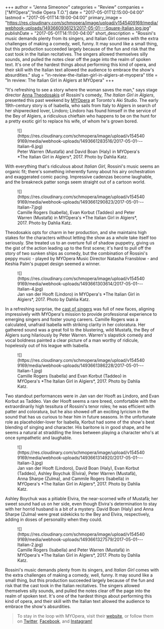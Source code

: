 +++
author = "Jenna Simeonov"
categories = "Review"
companies = ["MYOpera","Indie Opera T.O."]
date = "2017-05-01T12:15:00-04:00"
lastmod = "2017-05-01T14:19:00-04:00"
primary_image = "https://res.cloudinary.com/schmopera/image/upload/v1545409169/media/webhook-uploads/1493660936121/2017-05-01---Square-Italian.jpg.jpg"
publishDate = "2017-05-01T14:11:00-04:00"
short_description = "Rossini&#039;s music demands plenty from its singers, and Italian Girl comes with the extra challenges of making a comedy, well, funny. It may sound like a small thing, but this production succeeded largely because of the fun and risk that the cast took in the Italian recitatives. The singers allowed themselves silly sounds, and pulled the notes clear off the page into the realm of spoken text. It&#039;s one of the hardest things about performing this kind of opera, and their skill with the Italian text allowed the audience to embrace the show&#039;s absurdities."
slug = "in-review-the-italian-girl-in-algiers-at-myopera"
title = "In review: The Italian Girl in Algiers at MYOpera"
+++

"It's refreshing to see a story where the woman saves the man," says stage director [Anna Theodosakis](http://www.schmopera.com/italian-girl-rossini-feminist/) of Rossini's comedy, *The Italian Girl in Algiers*, presented this past weekend by [MYOpera](/scene/companies/myopera/) at Toronto's Aki Studio. The early 19th-century story is of Isabella, who sails from Italy to Algiers in search of her shipwrecked lover, Lindoro; Lindoro has found himself in the service of the Bey of Algiers, a ridiculous chieftain who happens to be on the hunt for a pretty exotic girl to replace his wife, of whom he's grown bored.

<figure data-type="image">
![](https://res.cloudinary.com/schmopera/image/upload/v1545409169/media/webhook-uploads/1493661283516/2017-05-01---Italian-6.jpg)
<figcaption>Peter Warren (Mustafà) and David Boan (Haly) in MYOpera's *The Italian Girl in Algiers*, 2017. Photo by Dahlia Katz.</figcaption>
</figure>

With everything that's ridiculous about *Italian Girl*, Rossini's music seems an organic fit; there's something inherently funny about his airy orchestration and exaggerated comic pacing. Impressive cadenzas become laughable, and the breakneck patter songs seem straight out of a cartoon world.

<figure data-type="image">
![](https://res.cloudinary.com/schmopera/image/upload/v1545409169/media/webhook-uploads/1493661290823/2017-05-01---Italian-7.jpg)
<figcaption>Camille Rogers (Isabella), Evan Korbut (Taddeo) and Peter Warren (Mustafà) in MYOpera's *The Italian Girl in Algiers*, 2017. Photo by Dahlia Katz.</figcaption>
</figure>

Theodosakis opts for charm in her production, and she maintains high stakes for the characters without letting the show as a whole take itself too seriously. She treated us to an overture full of shadow puppetry, giving us the gist of the action leading up to the first scene; it's hard to pull off the story of two sunken ships as comedy, but the combination of Rossini's peppy music - played by MYOpera Music Director Natasha Fransblow - and Keshia Palm's puppet design seemed a winner.

<figure data-type="image">
![](https://res.cloudinary.com/schmopera/image/upload/v1545409169/media/webhook-uploads/1493661303614/2017-05-01---Italian-4.jpg)
<figcaption>Jan van der Hooft (Lindoro) in MYOpera's *The Italian Girl in Algiers*, 2017. Photo by Dahlia Katz.</figcaption>
</figure>

In a refreshing surprise, the [cast of singers](https://www.myopera.ca/algiers/) was full of new faces, aligning impressively with MYOpera's mission to provide professional experience to emerging singers and foster young careers. Camille Rogers was a calculated, unafraid Isabella with striking clarity in her coloratura. Her gathered sound was a great foil to the blustering, wild Mustafà, the Bey of Algiers sung hilariously by Peter Warren. Warren's slapstick comedy and vocal boldness painted a clear picture of a man worthy of ridicule, hopelessly out of his league with Isabella.

<figure data-type="image">
![](https://res.cloudinary.com/schmopera/image/upload/v1545409169/media/webhook-uploads/1493661386228/2017-05-01---Italian-1.jpg)
<figcaption>Camille Rogers (Isabella) and Evan Korbut (Taddeo) in MYOpera's *The Italian Girl in Algiers*, 2017. Photo by Dahlia Katz.</figcaption>
</figure>

Two standout performances were in Jan van der Hooft as Lindoro, and Evan Korbut as Taddeo. Van der Hooft seems a rare breed, comfortable with the extraordinarily high tessitura of Rossini's tenor roles; he was efficient with patter and coloratura, but he also showed off an exciting lyricism in the sound that has us curious to hear him in future seasons. In the unfortunate role as placeholder-lover for Isabella, Korbut had some of the show's best blending of singing and character. His baritone is in good shape, and he seems a natural at straddling the lines between playing a character who's at once sympathetic and laughable.

<figure data-type="image">
![](https://res.cloudinary.com/schmopera/image/upload/v1545409169/media/webhook-uploads/1493661314920/2017-05-01---Italian-3.jpg)
<figcaption>Jan van der Hooft (Lindoro), David Boan (Haly), Evan Korbut (Taddeo), Ashley Boychuk (Elvira), Peter Warren (Mustafà), Anna Sharpe (Zulma), and Cammile Rogers (Isabella) in MYOpera's *The Italian Girl in Algiers*, 2017. Photo by Dahlia Katz.</figcaption>
</figure>

Ashley Boychuk was a pitiable Elvira, the near-scorned wife of Mustafà; her sweet sound had us on her side, even though Elvira's determination to stay with her horrid husband is a bit of a mystery. David Boan (Haly) and Anna Sharpe (Zulma) were great sidekicks to the Bey and Elvira, respectively, adding in doses of personality when they could.

<figure data-type="image">
![](https://res.cloudinary.com/schmopera/image/upload/v1545409169/media/webhook-uploads/1493661327579/2017-05-01---Italian-2.jpg)
<figcaption>Camille Rogers (Isabella) and Peter Warren (Mustafà) in MYOpera's *The Italian Girl in Algiers*, 2017. Photo by Dahlia Katz.</figcaption>
</figure>

Rossini's music demands plenty from its singers, and *Italian Girl* comes with the extra challenges of making a comedy, well, funny. It may sound like a small thing, but this production succeeded largely because of the fun and risk that the cast took in the Italian recitatives. The singers allowed themselves silly sounds, and pulled the notes clear off the page into the realm of spoken text. It's one of the hardest things about performing this kind of opera, and their skill with the Italian text allowed the audience to embrace the show's absurdities.

>To stay in the loop with MYOpera, visit their [website](http://myopera.ca/), or follow them on [Twitter](https://twitter.com/myoperato), [Facebook](https://www.facebook.com/MYOperaTO), and [Instagram!](https://www.instagram.com/myoperato/)
